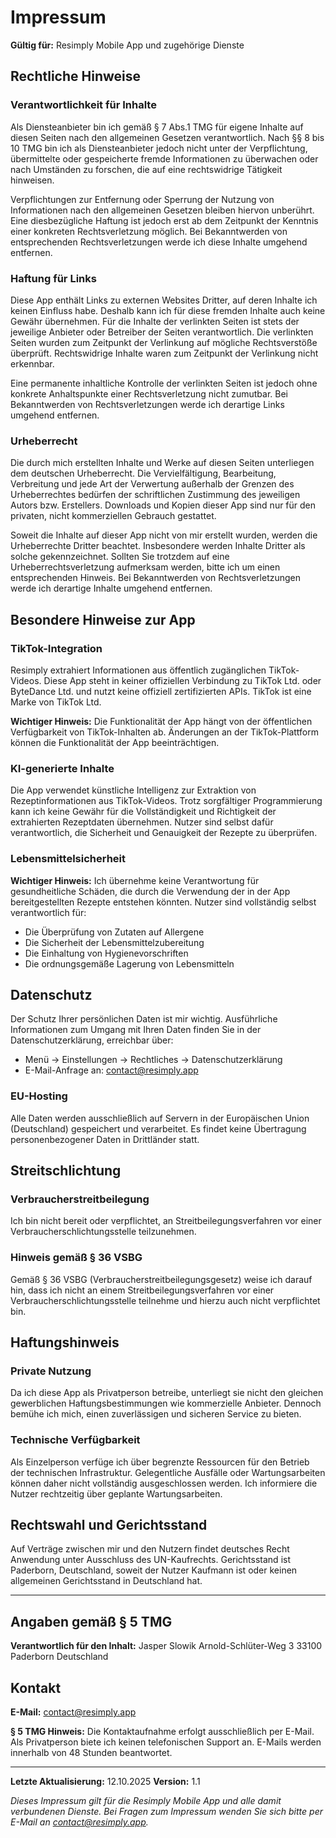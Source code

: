 # Impressum

**Gültig für:** Resimply Mobile App und zugehörige Dienste

## Rechtliche Hinweise

### Verantwortlichkeit für Inhalte
Als Diensteanbieter bin ich gemäß § 7 Abs.1 TMG für eigene Inhalte auf diesen Seiten nach den allgemeinen Gesetzen verantwortlich. Nach §§ 8 bis 10 TMG bin ich als Diensteanbieter jedoch nicht unter der Verpflichtung, übermittelte oder gespeicherte fremde Informationen zu überwachen oder nach Umständen zu forschen, die auf eine rechtswidrige Tätigkeit hinweisen.

Verpflichtungen zur Entfernung oder Sperrung der Nutzung von Informationen nach den allgemeinen Gesetzen bleiben hiervon unberührt. Eine diesbezügliche Haftung ist jedoch erst ab dem Zeitpunkt der Kenntnis einer konkreten Rechtsverletzung möglich. Bei Bekanntwerden von entsprechenden Rechtsverletzungen werde ich diese Inhalte umgehend entfernen.

### Haftung für Links
Diese App enthält Links zu externen Websites Dritter, auf deren Inhalte ich keinen Einfluss habe. Deshalb kann ich für diese fremden Inhalte auch keine Gewähr übernehmen. Für die Inhalte der verlinkten Seiten ist stets der jeweilige Anbieter oder Betreiber der Seiten verantwortlich. Die verlinkten Seiten wurden zum Zeitpunkt der Verlinkung auf mögliche Rechtsverstöße überprüft. Rechtswidrige Inhalte waren zum Zeitpunkt der Verlinkung nicht erkennbar.

Eine permanente inhaltliche Kontrolle der verlinkten Seiten ist jedoch ohne konkrete Anhaltspunkte einer Rechtsverletzung nicht zumutbar. Bei Bekanntwerden von Rechtsverletzungen werde ich derartige Links umgehend entfernen.

### Urheberrecht
Die durch mich erstellten Inhalte und Werke auf diesen Seiten unterliegen dem deutschen Urheberrecht. Die Vervielfältigung, Bearbeitung, Verbreitung und jede Art der Verwertung außerhalb der Grenzen des Urheberrechtes bedürfen der schriftlichen Zustimmung des jeweiligen Autors bzw. Erstellers. Downloads und Kopien dieser App sind nur für den privaten, nicht kommerziellen Gebrauch gestattet.

Soweit die Inhalte auf dieser App nicht von mir erstellt wurden, werden die Urheberrechte Dritter beachtet. Insbesondere werden Inhalte Dritter als solche gekennzeichnet. Sollten Sie trotzdem auf eine Urheberrechtsverletzung aufmerksam werden, bitte ich um einen entsprechenden Hinweis. Bei Bekanntwerden von Rechtsverletzungen werde ich derartige Inhalte umgehend entfernen.

## Besondere Hinweise zur App

### TikTok-Integration
Resimply extrahiert Informationen aus öffentlich zugänglichen TikTok-Videos. Diese App steht in keiner offiziellen Verbindung zu TikTok Ltd. oder ByteDance Ltd. und nutzt keine offiziell zertifizierten APIs. TikTok ist eine Marke von TikTok Ltd.

**Wichtiger Hinweis:** Die Funktionalität der App hängt von der öffentlichen Verfügbarkeit von TikTok-Inhalten ab. Änderungen an der TikTok-Plattform können die Funktionalität der App beeinträchtigen.

### KI-generierte Inhalte
Die App verwendet künstliche Intelligenz zur Extraktion von Rezeptinformationen aus TikTok-Videos. Trotz sorgfältiger Programmierung kann ich keine Gewähr für die Vollständigkeit und Richtigkeit der extrahierten Rezeptdaten übernehmen. Nutzer sind selbst dafür verantwortlich, die Sicherheit und Genauigkeit der Rezepte zu überprüfen.

### Lebensmittelsicherheit
**Wichtiger Hinweis:** Ich übernehme keine Verantwortung für gesundheitliche Schäden, die durch die Verwendung der in der App bereitgestellten Rezepte entstehen könnten. Nutzer sind vollständig selbst verantwortlich für:
- Die Überprüfung von Zutaten auf Allergene
- Die Sicherheit der Lebensmittelzubereitung
- Die Einhaltung von Hygienevorschriften
- Die ordnungsgemäße Lagerung von Lebensmitteln

## Datenschutz

Der Schutz Ihrer persönlichen Daten ist mir wichtig. Ausführliche Informationen zum Umgang mit Ihren Daten finden Sie in der Datenschutzerklärung, erreichbar über:
- Menü → Einstellungen → Rechtliches → Datenschutzerklärung
- E-Mail-Anfrage an: contact@resimply.app

### EU-Hosting
Alle Daten werden ausschließlich auf Servern in der Europäischen Union (Deutschland) gespeichert und verarbeitet. Es findet keine Übertragung personenbezogener Daten in Drittländer statt.

## Streitschlichtung

### Verbraucherstreitbeilegung
Ich bin nicht bereit oder verpflichtet, an Streitbeilegungsverfahren vor einer Verbraucherschlichtungsstelle teilzunehmen.

### Hinweis gemäß § 36 VSBG
Gemäß § 36 VSBG (Verbraucherstreitbeilegungsgesetz) weise ich darauf hin, dass ich nicht an einem Streitbeilegungsverfahren vor einer Verbraucherschlichtungsstelle teilnehme und hierzu auch nicht verpflichtet bin.

## Haftungshinweis

### Private Nutzung
Da ich diese App als Privatperson betreibe, unterliegt sie nicht den gleichen gewerblichen Haftungsbestimmungen wie kommerzielle Anbieter. Dennoch bemühe ich mich, einen zuverlässigen und sicheren Service zu bieten.

### Technische Verfügbarkeit
Als Einzelperson verfüge ich über begrenzte Ressourcen für den Betrieb der technischen Infrastruktur. Gelegentliche Ausfälle oder Wartungsarbeiten können daher nicht vollständig ausgeschlossen werden. Ich informiere die Nutzer rechtzeitig über geplante Wartungsarbeiten.

## Rechtswahl und Gerichtsstand

Auf Verträge zwischen mir und den Nutzern findet deutsches Recht Anwendung unter Ausschluss des UN-Kaufrechts. Gerichtsstand ist Paderborn, Deutschland, soweit der Nutzer Kaufmann ist oder keinen allgemeinen Gerichtsstand in Deutschland hat.

---

## Angaben gemäß § 5 TMG

**Verantwortlich für den Inhalt:**
Jasper Slowik
Arnold-Schlüter-Weg 3
33100 Paderborn
Deutschland

## Kontakt

**E-Mail:** contact@resimply.app

**§ 5 TMG Hinweis:** Die Kontaktaufnahme erfolgt ausschließlich per E-Mail. Als Privatperson biete ich keinen telefonischen Support an. E-Mails werden innerhalb von 48 Stunden beantwortet.

---

**Letzte Aktualisierung:** 12.10.2025
**Version:** 1.1

*Dieses Impressum gilt für die Resimply Mobile App und alle damit verbundenen Dienste. Bei Fragen zum Impressum wenden Sie sich bitte per E-Mail an contact@resimply.app.*